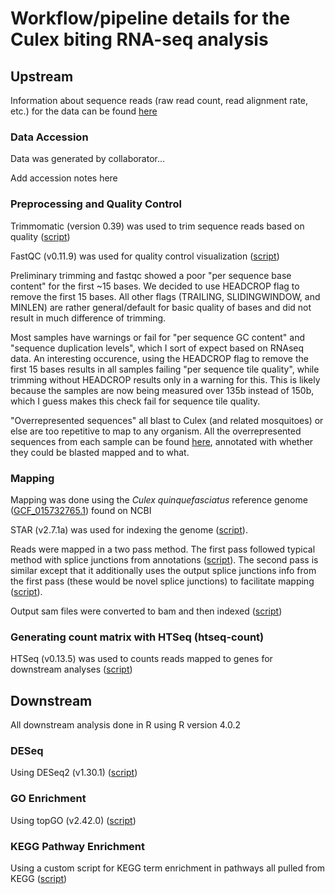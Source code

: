 # Workflow/pipeline details for the Culex biting RNA-seq analysis

## Upstream 
Information about sequence reads (raw read count, read alignment rate, etc.) for the data can be found [here](https://docs.google.com/spreadsheets/d/1y15EVJ7VUNeKWtLNaBUMJ1zZaR_LLv7YgWeYWtGrIpI/edit?usp=sharing)

### Data Accession
Data was generated by collaborator...

Add accession notes here

### Preprocessing and Quality Control

Trimmomatic (version 0.39) was used to trim sequence reads based on quality ([script](https://github.com/srmarzec/Culex_Biting_RNAseq/blob/main/Upstream/trim.sh))

FastQC (v0.11.9) was used for quality control visualization ([script](https://github.com/srmarzec/Culex_Biting_RNAseq/blob/main/Upstream/fastqc.sh))

Preliminary trimming and fastqc showed a poor "per sequence base content" for the first ~15 bases. We decided to use HEADCROP flag to remove the first 15 bases. All other flags (TRAILING, SLIDINGWINDOW, and MINLEN) are rather general/default for basic quality of bases and did not result in much difference of trimming.

Most samples have warnings or fail for "per sequence GC content" and "sequence duplication levels", which I sort of expect based on RNAseq data. An interesting occurence, using the HEADCROP flag to remove the first 15 bases results in all samples failing "per sequence tile quality", while trimming without HEADCROP results only in a warning for this. This is likely because the samples are now being measured over 135b instead of 150b, which I guess makes this check fail for sequence tile quality.

"Overrepresented sequences" all blast to Culex (and related mosquitoes) or else are too repetitive to map to any organism. All the overrepresented sequences from each sample can be found [here](https://github.com/srmarzec/Culex_Biting_RNAseq/blob/main/misc/OverrepSequences.txt), annotated with whether they could be blasted mapped and to what.

### Mapping

Mapping was done using the *Culex quinquefasciatus* reference genome ([GCF_015732765.1](https://www.ncbi.nlm.nih.gov/assembly/GCF_015732765.1/)) found on NCBI

STAR (v2.7.1a) was used for indexing the genome ([script](https://github.com/srmarzec/Culex_Biting_RNAseq/blob/main/Upstream/STAR_index.sh)).

Reads were mapped in a two pass method. The first pass followed typical method with splice junctions from annotations ([script](https://github.com/srmarzec/Culex_Biting_RNAseq/blob/main/Upstream/STAR_map.sh)). The second pass is similar except that it additionally uses the output splice junctions info from the first pass (these would be novel splice junctions) to facilitate mapping ([script](https://github.com/srmarzec/Culex_Biting_RNAseq/blob/main/Upstream/STAR_map_twopass.sh)).

Output sam files were converted to bam and then indexed ([script](https://github.com/srmarzec/Culex_Biting_RNAseq/blob/main/Upstream/sam2bam.sh))

### Generating count matrix with HTSeq (htseq-count)

HTSeq (v0.13.5) was used to counts reads mapped to genes for downstream analyses ([script](https://github.com/srmarzec/Culex_Biting_RNAseq/blob/main/Upstream/htseq_count.sh))

## Downstream

All downstream analysis done in R using R version 4.0.2

### DESeq
Using DESeq2 (v1.30.1) ([script](https://github.com/srmarzec/Culex_Biting_RNAseq/blob/main/Downstream/DESeq.R))

### GO Enrichment
Using topGO (v2.42.0) ([script](https://github.com/srmarzec/Culex_Biting_RNAseq/blob/main/Downstream/GOenrichment.R))

### KEGG Pathway Enrichment
Using a custom script for KEGG term enrichment in pathways all pulled from KEGG ([script](https://github.com/srmarzec/Culex_Biting_RNAseq/blob/main/Downstream/KEGG.R))
